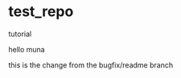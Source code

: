 # test_repo
tutorial
<html>
</html>



hello muna

this is the change from the bugfix/readme branch
